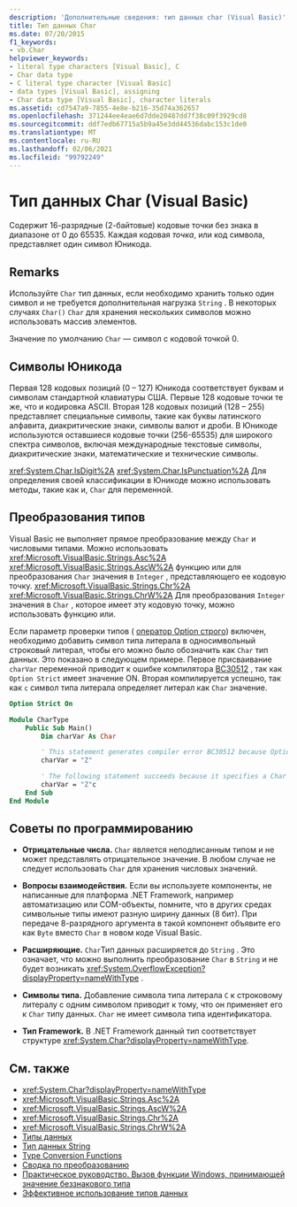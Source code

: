```yaml
---
description: 'Дополнительные сведения: тип данных char (Visual Basic)'
title: Тип данных Char
ms.date: 07/20/2015
f1_keywords:
- vb.Char
helpviewer_keywords:
- literal type characters [Visual Basic], C
- Char data type
- C literal type character [Visual Basic]
- data types [Visual Basic], assigning
- Char data type [Visual Basic], character literals
ms.assetid: cd7547a9-7855-4e8e-b216-35d74a362657
ms.openlocfilehash: 371244ee4eae6d7dde20487dd7f38c09f3929cd8
ms.sourcegitcommit: ddf7edb67715a5b9a45e3dd44536dabc153c1de0
ms.translationtype: MT
ms.contentlocale: ru-RU
ms.lasthandoff: 02/06/2021
ms.locfileid: "99792249"
---
```

# <a name="char-data-type-visual-basic"></a>Тип данных Char (Visual Basic)

Содержит 16-разрядные (2-байтовые) кодовые точки без знака в диапазоне от 0 до 65535. Каждая кодовая *точка*, или код символа, представляет один символ Юникода.

## <a name="remarks"></a>Remarks

Используйте `Char` тип данных, если необходимо хранить только один символ и не требуется дополнительная нагрузка `String` . В некоторых случаях `Char()` `Char` для хранения нескольких символов можно использовать массив элементов.

Значение по умолчанию `Char` — символ с кодовой точкой 0.

## <a name="unicode-characters"></a>Символы Юникода

Первая 128 кодовых позиций (0 – 127) Юникода соответствует буквам и символам стандартной клавиатуры США. Первые 128 кодовые точки те же, что и кодировка ASCII. Вторая 128 кодовых позиций (128 – 255) представляет специальные символы, такие как буквы латинского алфавита, диакритические знаки, символы валют и дроби. В Юникоде используются оставшиеся кодовые точки (256-65535) для широкого спектра символов, включая международные текстовые символы, диакритические знаки, математические и технические символы.

<xref:System.Char.IsDigit%2A> <xref:System.Char.IsPunctuation%2A> Для определения своей классификации в Юникоде можно использовать методы, такие как и, `Char` для переменной.

## <a name="type-conversions"></a>Преобразования типов

Visual Basic не выполняет прямое преобразование между `Char` и числовыми типами. Можно использовать <xref:Microsoft.VisualBasic.Strings.Asc%2A> <xref:Microsoft.VisualBasic.Strings.AscW%2A> функцию или для преобразования `Char` значения в `Integer` , представляющего ее кодовую точку. <xref:Microsoft.VisualBasic.Strings.Chr%2A> <xref:Microsoft.VisualBasic.Strings.ChrW%2A> Для преобразования `Integer` значения в `Char` , которое имеет эту кодовую точку, можно использовать функцию или.

Если параметр проверки типов ( [оператор Option строго](../statements/option-strict-statement.md)) включен, необходимо добавить символ типа литерала в односимвольный строковый литерал, чтобы его можно было обозначить как `Char` тип данных. Это показано в следующем примере. Первое присваивание `charVar` переменной приводит к ошибке компилятора [BC30512](../../misc/bc30512.md) , так как `Option Strict` имеет значение ON. Вторая компилируется успешно, так как `c` символ типа литерала определяет литерал как `Char` значение.

```vb
Option Strict On

Module CharType
    Public Sub Main()
        Dim charVar As Char

        ' This statement generates compiler error BC30512 because Option Strict is On.  
        charVar = "Z"  

        ' The following statement succeeds because it specifies a Char literal.  
        charVar = "Z"c
    End Sub
End Module
```

## <a name="programming-tips"></a>Советы по программированию

- **Отрицательные числа.** `Char` является неподписанным типом и не может представлять отрицательное значение. В любом случае не следует использовать `Char` для хранения числовых значений.

- **Вопросы взаимодействия.** Если вы используете компоненты, не написанные для платформа .NET Framework, например автоматизацию или COM-объекты, помните, что в других средах символьные типы имеют разную ширину данных (8 бит). При передаче 8-разрядного аргумента в такой компонент объявите его как `Byte` вместо `Char` в новом коде Visual Basic.

- **Расширяющие.** `Char`Тип данных расширяется до `String` . Это означает, что можно выполнить преобразование `Char` в `String` и не будет возникать <xref:System.OverflowException?displayProperty=nameWithType> .

- **Символы типа.** Добавление символа типа литерала `C` к строковому литералу с одним символом приводит к тому, что он применяет его к `Char` типу данных. `Char` не имеет символа типа идентификатора.

- **Тип Framework.** В .NET Framework данный тип соответствует структуре <xref:System.Char?displayProperty=nameWithType>.

## <a name="see-also"></a>См. также

- <xref:System.Char?displayProperty=nameWithType>
- <xref:Microsoft.VisualBasic.Strings.Asc%2A>
- <xref:Microsoft.VisualBasic.Strings.AscW%2A>
- <xref:Microsoft.VisualBasic.Strings.Chr%2A>
- <xref:Microsoft.VisualBasic.Strings.ChrW%2A>
- [Типы данных](index.md)
- [Тип данных String](string-data-type.md)
- [Type Conversion Functions](../functions/type-conversion-functions.md)
- [Сводка по преобразованию](../keywords/conversion-summary.md)
- [Практическое руководство. Вызов функции Windows, принимающей значение беззнакового типа](../../programming-guide/com-interop/how-to-call-a-windows-function-that-takes-unsigned-types.md)
- [Эффективное использование типов данных](../../programming-guide/language-features/data-types/efficient-use-of-data-types.md)
